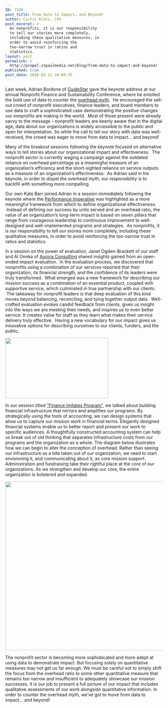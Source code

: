 ```yaml
---
ID: 7320
post_title: From Data to Impact… and Beyond!
author: Curtis Klotz, CPA
post_excerpt: >
  As nonprofits, it is our responsibility
  to tell our stories more completely,
  including these qualitative measures, in
  order to avoid reinforcing the
  too-narrow trust in ratios and
  statistics.
layout: post
permalink: >
  http://propel.stpaulmedia.net/blog/from-data-to-impact-and-beyond/
published: true
post_date: 2016-03-11 16:09:35
---
```

Last week, Adrian Bordone of <a href="https://www.guidestar.org/Home.aspx" target="_blank" rel="noopener">GuideStar</a> gave the keynote address at our annual Nonprofit Finance and Sustainability Conference, where he extolled the bold use of data to counter the <a href="http://overheadmyth.com/" target="_blank" rel="noopener">overhead myth</a>.  He encouraged the sell-out crowd of nonprofit executives, finance leaders, and board members to use data to craft a sophisticated case demonstrating the positive changes our nonprofits are making in the world.  Most of those present were already savvy to the message – nonprofit leaders are keenly aware that in the digital age, data about our organizations is widely accessible to the public and open for interpretation. So while the call to tell our story with data was well-received, the crowd was eager to move from data to impact… and beyond!

Many of the breakout sessions following the keynote focused on alternative ways to tell stories about our organizational impact and effectiveness.  The nonprofit sector is currently waging a campaign against the outdated reliance on overhead percentage as a meaningful measure of an organization’s efficiency and the short-sighted reliance on service outputs as a measure of an organization’s effectiveness.  As Adrian said in his keynote, in order to dispel the overhead myth, our responsibility is to backfill with something more compelling.

Our own Kate Barr joined Adrian in a session immediately following the keynote where the <a href="http://www.performanceimperative.org/" target="_blank" rel="noopener">Performance Imperative</a> was highlighted as a more meaningful framework from which to define organizational effectiveness.  Instead of defining our success by units served and an overhead ratio, the value of an organization’s long-term impact is based on seven pillars that range from courageous leadership to continuous improvement to well-designed and well-implemented programs and strategies.  As nonprofits, it is our responsibility to tell our stories more completely, including these qualitative measures, in order to avoid reinforcing the too-narrow trust in ratios and statistics.

In a session on the power of evaluation, Janet Ogden-Brackett of our staff and Al Onnka of <a href="http://www.auroraconsult.com/" target="_blank" rel="noopener">Aurora Consulting</a> shared insights gained from an open-ended impact evaluation.  In the evaluation process, we discovered that nonprofits using a combination of our services reported that their organization, its financial strength, and the confidence of its leaders were truly transformed.  What emerged was a new framework for describing our mission success as a combination of an essential product, coupled with supportive service, which culminated in true partnership with our clients.  The takeaway for nonprofit leaders is that deep evaluation of this kind moves beyond balancing, reconciling, and tying together output data.  Well-crafted evaluation evokes candid feedback from clients, gives us insight into the ways we are meeting their needs, and inspires us to even better service. It creates value for staff as they learn what makes their service delivery truly effective.  Having a new vocabulary for our impact gives us innovative options for describing ourselves to our clients, funders, and the public.

<img class="alignleft size-full wp-image-7321" src="http://propelnonprofits.org/wp-content/uploads/2017/11/services_image_march_2016.png" alt="" width="330" height="193" />

In our session titled <a href="http://propelnonprofits.org/wp-content/uploads/2017/11/finance_imitates_program_2016-03-03.pdf">“Finance Imitates Program”</a>, we talked about building financial infrastructure that mirrors and amplifies our programs. By strategically using the tools of accounting, we can design systems that allow us to capture our mission work in financial terms. Elegantly designed financial systems enable us to better report and present our work to specific audiences. A thoughtfully constructed accounting system can help us break out of old thinking that separates infrastructure costs from our programs and the organization as a whole. The diagram below illustrates how we can begin to alter the conception of overhead. Rather than seeing our infrastructure as a bite taken out of our organization, we need to start envisioning it, and communicating about it, as core mission support. Administration and fundraising take their rightful place at the core of our organizations. As we strengthen and develop our core, the entire organization is bolstered and expanded.

<img class="alignleft size-full wp-image-7323" src="http://propelnonprofits.org/wp-content/uploads/2017/11/slide1.jpg" alt="" width="720" height="540" />

The nonprofit sector is becoming more sophisticated and more adept at using data to demonstrate impact. But focusing solely on quantitative measures may not get us far enough. We must be careful not to simply shift the focus from the overhead ratio to some other quantitative measure that remains too narrow and insufficient to adequately showcase our mission successes. It is our job to present a full picture of our impact that includes qualitative assessments of our work alongside quantitative information. In order to counter the overhead myth, we’ve got to move from data to impact… and beyond!